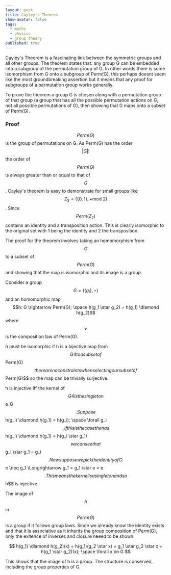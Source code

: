 ```yaml
---
layout: post
title: Cayley's Theorem
show-avatar: false
tags:
  - maths
  - physics
  - group theory
published: true
---
```

Cayley's Theorem is a fascinating link between the symmetric groups and all other groups. The theorem states that: any group G can be embedded into a subgroup of the permutation group of G. In other words there is some isomorphism from G onto a subgroup of Perm(G), this perhaps doesnt seem like the most groundbreaking assertion but it means that any proof for subgroups of a permutation group works generally.

To prove the theorem a group G is chosen along with a permutation group of that group (a group that has all the possible permutation actions on G, not all possible permutations of G), then showing that G maps onto a subset of Perm(G).

### Proof

$$Perm(G)$$ is the group of permutations on G. As Perm(G) has the order $$|G|!$$ the order of $$Perm(G)$$ is always greater than or equal to that of $$G$$. Cayley's theorem is easy to demonstrate for small groups like $$Z_3 = (\{0,1\}, + \text{mod } 2)$$. Since  $$Perm(Z_2)$$ contains an identity and a transposition action. This is clearly isomorphic to the original set with 1 being the identity and 2 the transposition.

The proof for the theorem involves taking an homomorphism from $$G$$ to a subset of $$Perm(G)$$ and showing that the map is isomorphic and its image is a group.

Consider a group $$G = (\{g_i\}, \star)$$ and an homomorphic map $$h: G \rightarrow Perm(G); \space h(g_1 \star g_2) = h(g_1) \diamond h(g_2)$$ where $$\diamond$$ is the composition law of Perm(G).

h must be isomorphic if h is a bijective map from $$G4 to a subset of $$Perm(G)$$ there are no constraints when selecting our subset of $$Perm(G)$$ so the map can be trivially surjective.

h is injective iff the kernel of $$G4 is the singleton $$e_G$$. Suppose $$h(g_i) \diamond h(g_1) = h(g_i); \space \forall  g_i$$, if this is the case then as $$h(g_i) \diamond h(g_1) = h(g_i \star g_1)$$ we can see that $$g_i \star g_1 = g_i$$. Now suppose we pick the identity of G: $$e \neq g_1 \Longrightarrow g_1 = g_1 \star e = e$$. This means the kernel is a singleton and so $$h$$ is injective.

The image of $$h$$ in $$Perm(G)$$ is a group if it follows group laws. Since we already know the identity exists and that it is associative as it inherits the group composition of Perm(G), only the exitence of inverses and closure neeed to be shown.

$$
h(g_1) \diamond h(g_2)(x) = h(g_1)(g_2 \star x) = g_1 \star g_2 \star x = h(g_1 \star g_2)(x); \space \forall x \in G
$$

This shows that the image of h is a group. The structure is conserved, including the group properties of G.

